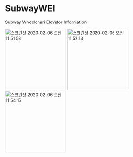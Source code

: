 # SubwayWEI
Subway Wheelchari Elevator Information

<img width="200" alt="스크린샷 2020-02-06 오전 11 51 53" src="https://user-images.githubusercontent.com/47220628/73901904-7f5a1500-48d7-11ea-87fc-22cef6c6e9eb.png">
<img width="200" alt="스크린샷 2020-02-06 오전 11 52 13" src="https://user-images.githubusercontent.com/47220628/73901906-808b4200-48d7-11ea-8008-e7e1be6064eb.png">
<img width="200" alt="스크린샷 2020-02-06 오전 11 54 15" src="https://user-images.githubusercontent.com/47220628/73901909-8123d880-48d7-11ea-9757-01a0216aeaac.png">
